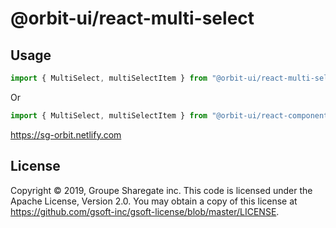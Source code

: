 # @orbit-ui/react-multi-select

## Usage

```javascript
import { MultiSelect, multiSelectItem } from "@orbit-ui/react-multi-select";
```

Or

```javascript
import { MultiSelect, multiSelectItem } from "@orbit-ui/react-components";
```

https://sg-orbit.netlify.com

## License

Copyright © 2019, Groupe Sharegate inc. This code is licensed under the Apache License, Version 2.0. You may obtain a copy of this license at https://github.com/gsoft-inc/gsoft-license/blob/master/LICENSE.

